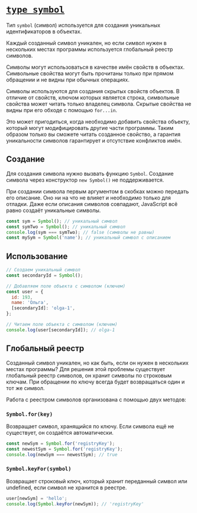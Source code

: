 # [`type symbol`](../index.md)

Тип `symbol` (символ) используется для создания уникальных идентификаторов в объектах.

Каждый созданный символ уникален, но если символ нужен в нескольких местах программы используется глобальный реестр символов.

Символы могут использоваться в качестве имён свойств в объектах. Символьные свойства могут быть прочитаны только при прямом обращении и не видны при обычных операциях.

Символы используются для создания скрытых свойств объектов. В отличие от свойств, ключом которых является строка, символьные свойства может читать только владелец символа. Скрытые свойства не видны при его обходе с помощью `for...in`.

Это может пригодиться, когда необходимо добавить свойства объекту, который могут модифицировать другие части программы. Таким образом только вы сможете читать созданное свойство, а гарантия уникальности символов гарантирует и отсутствие конфликтов имён.

## Создание

Для создания символа нужно вызвать функцию `Symbol`. Создание символа через конструктор `new Symbol()` не поддерживается.

При создании символа первым аргументом в скобках можно передать его описание. Оно ни на что не влияет и необходимо только для отладки. Даже если описания символов совпадают, JavaScript всё равно создаёт уникальные символы.

```js
const sym = Symbol(); // уникальный символ
const symTwo = Symbol(); // уникальный символ
console.log(sym === symTwo); // false (символы не равны)
const mySym = Symbol('name'); // уникальный символ с описанием
```

## Использование

```js
// Создаем уникальный символ
const secondaryId = Symbol();

// Добавляем поле объекта с символом (ключем)
const user = {
  id: 193,
  name: 'Ольга',
  [secondaryId]: 'olga-1',
};

// Читаем поле объекта с символом (ключем)
console.log(user[secondaryId]); // olga-1
```

## Глобальный реестр

Созданный символ уникален, но как быть, если он нужен в нескольких местах программы? Для решения этой проблемы существует глобальный реестр символов, он хранит символы по строковым ключам. При обращении по ключу всегда будет возвращаться один и тот же символ.

Работа с реестром символов организована с помощью двух методов:

### `Symbol.for(key)`

Возвращает символ, хранящийся по ключу. Если символа ещё не существует, он создаётся автоматически.

```js
const newSym = Symbol.for('registryKey');
const newestSym = Symbol.for('registryKey');
console.log(newSym === newestSym); // true
```

### `Symbol.keyFor(symbol)`

Возвращает строковый ключ, который хранит переданный символ или undefined, если символ не хранится в реестре.

```js
user[newSym] = 'hello';
console.log(Symbol.keyFor(newSym)); // 'registryKey'
```
